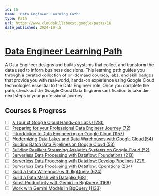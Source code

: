 ```yaml
---
id: 16
name: 'Data Engineer Learning Path'
type: Path
url: https://www.cloudskillsboost.google/paths/16
date_published: 2024-10-15
---
```


# [Data Engineer Learning Path](https://www.cloudskillsboost.google/paths/16)

A Data Engineer designs and builds systems that collect and transform the data used to inform business decisions. This learning path guides you through a curated collection of on-demand courses, labs, and skill badges that provide you with real-world, hands-on experience using Google Cloud technologies essential to the Data Engineer role. Once you complete the path, check out the Google Cloud Data Engineer certification to take the next steps in your professional journey.

## Courses & Progress

* [ ] [A Tour of Google Cloud Hands-on Labs (1281)](../courses/A-Tour-of-Google-Cloud-Hands-on-Labs.md)
* [ ] [Preparing for your Professional Data Engineer Journey (72)](../courses/Preparing-for-your-Professional-Data-Engineer-Journey.md)
* [ ] [Introduction to Data Engineering on Google Cloud (1157)](../courses/Introduction-to-Data-Engineering-on-Google-Cloud.md)
* [ ] [Modernizing Data Lakes and Data Warehouses with Google Cloud (54)](../courses/Modernizing-Data-Lakes-and-Data-Warehouses-with-Google-Cloud.md)
* [ ] [Building Batch Data Pipelines on Google Cloud (53)](../courses/Building-Batch-Data-Pipelines-on-Google-Cloud.md)
* [ ] [Building Resilient Streaming Analytics Systems on Google Cloud (52)](../courses/Building-Resilient-Streaming-Analytics-Systems-on-Google-Cloud.md)
* [ ] [Serverless Data Processing with Dataflow: Foundations (218)](../courses/Serverless-Data-Processing-with-Dataflow-Foundations.md)
* [ ] [Serverless Data Processing with Dataflow: Develop Pipelines (229)](../courses/Serverless-Data-Processing-with-Dataflow-Develop-Pipelines.md)
* [ ] [Serverless Data Processing with Dataflow: Operations (264)](../courses/Serverless-Data-Processing-with-Dataflow-Operations.md)
* [ ] [Build a Data Warehouse with BigQuery (624)](../courses/Build-a-Data-Warehouse-with-BigQuery.md)
* [ ] [Build a Data Mesh with Dataplex (681)](../courses/Build-a-Data-Mesh-with-Dataplex.md)
* [ ] [Boost Productivity with Gemini in BigQuery (1169)](../courses/Boost-Productivity-with-Gemini-in-BigQuery.md)
* [ ] [Work with Gemini Models in BigQuery (1133)](../courses/Work-with-Gemini-Models-in-BigQuery.md)

